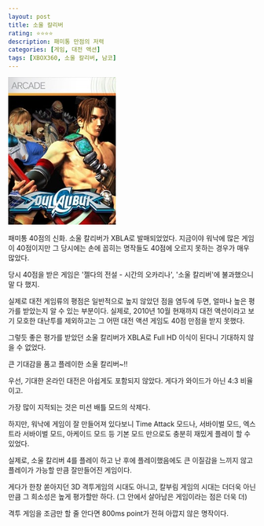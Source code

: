 ```yaml
---
layout: post
title: 소울 칼리버
rating: ⭐️⭐️⭐️⭐️
description: 패미통 만점의 저력
categories: [게임, 대전 액션]
tags: [XBOX360, 소울 칼리버, 남코]
---
```


![솔칼](../../images/2010/soul_caliber.jpg)

패미통 40점의 신화. 소울 칼리버가 XBLA로 발매되었었다. 지금이야 워낙에 많은 게임이 40점이지만 그 당시에는 손에 꼽히는 명작들도 40점에 오르지 못하는 경우가 매우 많았다.

당시 40점을 받은 게임은 '젤다의 전설 - 시간의 오카리나', '소울 칼리버'에 불과했으니 말 다 했지.

실제로 대전 게임류의 평점은 일반적으로 높지 않았던 점을 염두에 두면, 얼마나 높은 평가를 받았는지 알 수 있는 부분이다. 실제로, 2010년 10월 현재까지 대전 액션이라고 보기 모호한 대난투를 제외하고는 그 어떤 대전 액션 게임도 40점 만점을 받지 못했다.

그렇듯 좋은 평가를 받았던 소울 칼리버가 XBLA로 Full HD 이식이 된다니 기대하지 않을 수 없었다.

큰 기대감을 품고 플레이한 소울 칼리버~!!

우선, 기대한 온라인 대전은 아쉽게도 포함되지 않았다. 게다가 와이드가 아닌 4:3 비율이고.

가장 많이 지적되는 것은 미션 배틀 모드의 삭제다.

하지만, 워낙에 게임이 잘 만들어져 있다보니 Time Attack 모드나, 서바이벌 모드, 엑스트라 서바이벌 모드, 아케이드 모드 등 기본 모드 만으로도 충분히 재밌게 플레이 할 수 있었다.

실제로, 소울 칼리버 4를 플레이 하고 난 후에 플레이했음에도 큰 이질감을 느끼지 않고 플레이가 가능할 만큼 잘만들어진 게임이다.

게다가 한창 쏟아지던 3D 격투게임의 시대도 아니고, 칼부림 게임의 시대는 더더욱 아닌 만큼 그 희소성은 높게 평가할만 하다. (그 안에서 살아남은 게임이라는 점은 더욱 더)

격투 게임을 조금만 할 줄 안다면 800ms point가 전혀 아깝지 않은 명작이다.
